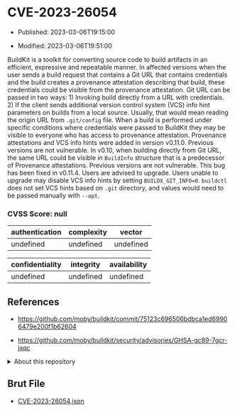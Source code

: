 # CVE-2023-26054

- Published: 2023-03-06T19:15:00

- Modified: 2023-03-06T19:51:00

BuildKit is a toolkit for converting source code to build artifacts in an efficient, expressive and repeatable manner. In affected versions when the user sends a build request that contains a Git URL that contains credentials and the build creates a provenance attestation describing that build, these credentials could be visible from the provenance attestation. Git URL can be passed in two ways: 1) Invoking build directly from a URL with credentials. 2) If the client sends additional version control system (VCS) info hint parameters on builds from a local source. Usually, that would mean reading the origin URL from `.git/config` file. When a build is performed under specific conditions where credentials were passed to BuildKit they may be visible to everyone who has access to provenance attestation. Provenance attestations and VCS info hints were added in version v0.11.0. Previous versions are not vulnerable. In v0.10, when building directly from Git URL, the same URL could be visible in `BuildInfo` structure that is a predecessor of Provenance attestations. Previous versions are not vulnerable. This bug has been fixed in v0.11.4. Users are advised to upgrade. Users unable to upgrade may disable VCS info hints by setting `BUILDX_GIT_INFO=0`. `buildctl` does not set VCS hints based on `.git` directory, and values would need to be passed manually with `--opt`.

### CVSS Score: **null**

| authentication | complexity | vector |
| --- | --- | --- |
| undefined | undefined | undefined |

| confidentiality | integrity | availability |
| --- | --- | --- |
| undefined | undefined | undefined |

## References

* https://github.com/moby/buildkit/commit/75123c696506bdbca1ed69906479e200f1b62604

* https://github.com/moby/buildkit/security/advisories/GHSA-gc89-7gcr-jxqc

<details>
<summary>About this repository</summary> 

  This repository is part of the project [Live Hack CVE](https://github.com/Live-Hack-CVE). Main website can be found [www.live-hack.org](https://www.live-hack.org) 
  
  Made by [Sn0wAlice](https://github.com/Sn0wAlice) for the people that care about security and need to have a feed of the latest CVEs. Hope you enjoy it, don't forget to star the repo and follow me on [Twitter](https://twitter.com/Sn0wAlice) and [Github](https://github.com/Sn0wAlice). And that is my [personnal website](https://www.alice-snow.me/)

  - [Home Page](https://github.com/Live-Hack-CVE)
  - [Framework](https://github.com/Live-Hack-CVE/cve-framework)
  - [CVE database](https://github.com/Live-Hack-CVE/full_database)
  - [Changelog](https://github.com/Live-Hack-CVE/Changelog)
</details>

## Brut File

* [CVE-2023-26054.json](https://raw.githubusercontent.com/Live-Hack-CVE/full_database/main/cves/2023/CVE-2023-26054.json)

